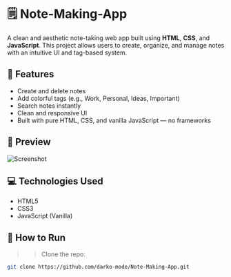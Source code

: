 # 🗒️ Note-Making-App

A clean and aesthetic note-taking web app built using **HTML**, **CSS**, and **JavaScript**. This project allows users to create, organize, and manage notes with an intuitive UI and tag-based system.

## 🚀 Features

- Create and delete notes
- Add colorful tags (e.g., Work, Personal, Ideas, Important)
- Search notes instantly
- Clean and responsive UI
- Built with pure HTML, CSS, and vanilla JavaScript — no frameworks

## 📸 Preview

![Screenshot](path/to/screenshot.png) <!-- You can upload an image and update the path -->

## 💻 Technologies Used

- HTML5
- CSS3
- JavaScript (Vanilla)

## 📂 How to Run

>> Clone the repo:
   ```bash
   git clone https://github.com/darko-mode/Note-Making-App.git
